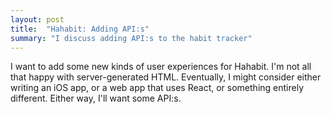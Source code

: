 ```yaml
---
layout: post
title:  "Hahabit: Adding API:s"
summary: "I discuss adding API:s to the habit tracker"
---
```

I want to add some new kinds of user experiences for Hahabit. I'm not all that happy with server-generated HTML. Eventually, I might consider either writing an iOS app, or a web app that uses React, or something entirely different. Either way, I'll want some API:s.

